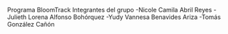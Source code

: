 Programa BloomTrack Integrantes del grupo -Nicole Camila Abril Reyes -Julieth Lorena Alfonso Bohórquez -Yudy Vannesa Benavides Ariza -Tomás González Cañón
